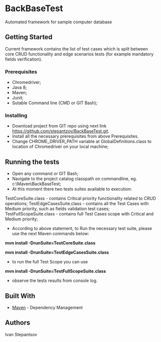# BackBaseTest
Automated framework for sample computer database

## Getting Started
Current framework contains the list of test cases which is split between core CRUD functionality and edge scenarios tests (for example mandatory fields verification).

### Prerequisites
- Chromedriver;
- Java 8; 
- Maven;
- Junit;
- Sutable Command line (CMD or GIT Bash);

### Installing
- Download project from GIT repo using next link https://github.com/stepantzov/BackBaseTest.git.
- Install all the necessary prerequisites from above Prerequisites. 
- Change CHROME_DRIVER_PATH variable at GlobalDefinitions.class to location of Chromedriver on your local machine;

## Running the tests 
- Open any command or GIT Bash;
- Navigate to the project catalog classpath on commandline, eg. c:\Maven\BackBaseTest;
- At this moment there two tests suites available to execution:

TestCoreSuite.class - contains Critical priority functionality related to CRUD operations;
TestEdgeCasesSuite.class - contains all the Test Cases with Medium priority, such as fields validation test cases;
TestFullScopeSuite.class - contains full Test Cases scope with Critical and Medium priority;

- According to above statement, to Run the necessary test suite, please use the next Maven commands below:

**mvn install -DrunSuite=TestCoreSuite.class**

**mvn install -DrunSuite=TestEdgeCasesSuite.class**

- to run the full Test Scope you can use 

**mvn install -DrunSuite=TestFullScopeSuite.class**


- observe the tests results from console log.

## Built With
* [Maven](https://maven.apache.org/) - Dependency Management


## Authors
Ivan Stepantsov
